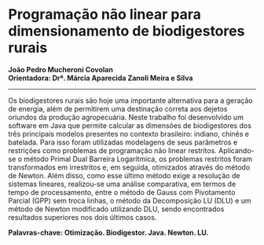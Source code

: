 # Programação não linear para dimensionamento de biodigestores rurais
**João Pedro Mucheroni Covolan**  
**Orientadora: Drª. Márcia Aparecida Zanoli Meira e Silva**
***
Os biodigestores rurais são hoje uma importante alternativa para a geração de energia, além de permitirem uma destinação correta aos dejetos oriundos da produção agropecuária. Neste trabalho foi desenvolvido um software em Java que permite calcular as dimensões de biodigestores dos três principais modelos presentes no contexto brasileiro: indiano, chinês e batelada. Para isso foram utilizadas modelagens de seus parâmetros e restrições como problemas de programação não linear restritos. Aplicando-se o método Primal Dual Barreira Logarítmica, os problemas restritos foram transformados em irrestritos e, em seguida, otimizados através do método de Newton. Além disso, como esse último método exige a resolução de sistemas lineares, realizou-se uma análise comparativa, em termos de tempo de processamento, entre o método de Gauss com Pivotamento Parcial (GPP) sem troca linhas, o método da Decomposição LU (DLU) e um método de Newton modificado utilizando DLU, sendo encontrados resultados superiores nos dois últimos casos.  

**Palavras-chave: Otimização. Biodigestor. Java. Newton. LU.**